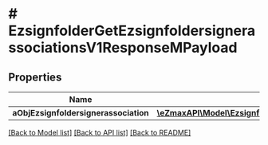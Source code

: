 # # EzsignfolderGetEzsignfoldersignerassociationsV1ResponseMPayload

## Properties

Name | Type | Description | Notes
------------ | ------------- | ------------- | -------------
**aObjEzsignfoldersignerassociation** | [**\eZmaxAPI\Model\EzsignfoldersignerassociationResponseCompound[]**](EzsignfoldersignerassociationResponseCompound.md) |  |

[[Back to Model list]](../../README.md#models) [[Back to API list]](../../README.md#endpoints) [[Back to README]](../../README.md)
